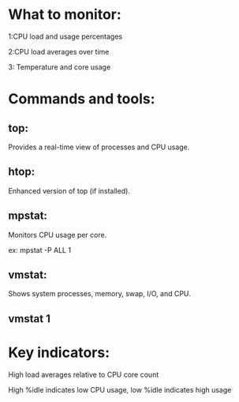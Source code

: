 # What to monitor:
1:CPU load and usage percentages

2:CPU load averages over time

3: Temperature and core usage
# Commands and tools:
## top:
Provides a real-time view of processes and CPU usage.

## htop:
Enhanced version of top (if installed).
## mpstat: 
Monitors CPU usage per core.

ex: mpstat -P ALL 1
## vmstat: 
Shows system processes, memory, swap, I/O, and CPU.

## vmstat 1

# Key indicators:
High load averages relative to CPU core count

High %idle indicates low CPU usage, low %idle indicates high usage

